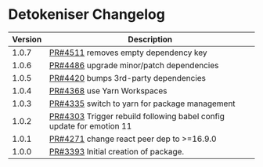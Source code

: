 # Detokeniser Changelog

| Version | Description |
|---------|-------------|
| 1.0.7 | [PR#4511](https://github.com/bbc/psammead/pull/4511) removes empty dependency key |
| 1.0.6 | [PR#4486](https://github.com/bbc/psammead/pull/4486) upgrade minor/patch dependencies |
| 1.0.5 | [PR#4420](https://github.com/bbc/psammead/pull/4420) bumps 3rd-party dependencies |
| 1.0.4 | [PR#4368](https://github.com/bbc/psammead/pull/4368) use Yarn Workspaces |
| 1.0.3 | [PR#4335](https://github.com/bbc/psammead/pull/4335) switch to yarn for package management |
| 1.0.2 | [PR#4303](https://github.com/bbc/psammead/pull/4303) Trigger rebuild following babel config update for emotion 11 |
| 1.0.1 | [PR#4271](https://github.com/bbc/psammead/pull/4271) change react peer dep to >=16.9.0 |
| 1.0.0   | [PR#3393](https://github.com/BBC-News/psammead/pull/3393) Initial creation of package. |
